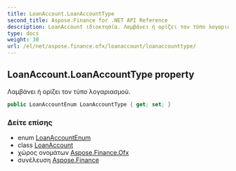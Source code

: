 ```yaml
---
title: LoanAccount.LoanAccountType
second_title: Aspose.Finance for .NET API Reference
description: LoanAccount ιδιοκτησία. Λαμβάνει ή ορίζει τον τύπο λογαριασμού.
type: docs
weight: 30
url: /el/net/aspose.finance.ofx/loanaccount/loanaccounttype/
---
```

## LoanAccount.LoanAccountType property

Λαμβάνει ή ορίζει τον τύπο λογαριασμού.

```csharp
public LoanAccountEnum LoanAccountType { get; set; }
```

### Δείτε επίσης

* enum [LoanAccountEnum](../../loanaccountenum/)
* class [LoanAccount](../)
* χώρος ονομάτων [Aspose.Finance.Ofx](../../loanaccount/)
* συνέλευση [Aspose.Finance](../../../)


